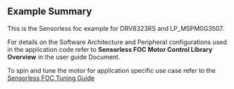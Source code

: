 ## Example Summary

This is the Sensorless foc example for DRV8323RS and LP_MSPM0G3507.

For details on the Software Architecture and Peripheral configurations used in the application code refer to **Sensorless FOC Motor Control Library Overview** in the user guide Document.

To spin and tune the motor for application specific use case refer to the [Sensorless FOC Tuning Guide](https://www.ti.com/lit/pdf/SLAU927C)